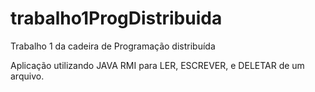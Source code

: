 # trabalho1ProgDistribuida
Trabalho 1 da cadeira de Programação distribuída

Aplicação utilizando JAVA RMI para LER, ESCREVER, e DELETAR de um arquivo.
